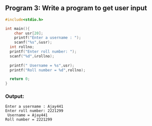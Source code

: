 ## Program 3: Write a program to get user input
```c
#include<stdio.h>

int main(){
	char usr[20];
	printf("Enter a username : ");
	scanf("%s",&usr);
  int rollno;
  printf("Enter roll number: ");
  scanf("%d",&rollno);
  
  printf(" Username = %s",usr);
  printf("Roll number = %d",rollno);

  return 0;
}
```
### Output:
```
Enter a username : Ajay441
Enter roll number: 2221299
 Username = Ajay441
Roll number = 2221299
```





	
	
  
 
  
  










 


